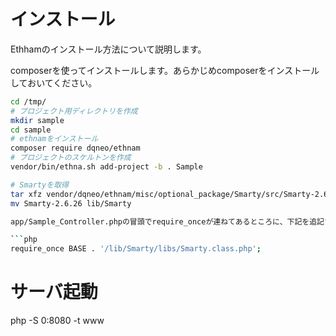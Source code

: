 # インストール

Ethhamのインストール方法について説明します。

composerを使ってインストールします。あらかじめcomposerをインストールしておいてください。

```sh
cd /tmp/
# プロジェクト用ディレクトリを作成
mkdir sample
cd sample
# ethnamをインストール
composer require dqneo/ethnam
# プロジェクトのスケルトンを作成
vendor/bin/ethna.sh add-project -b . Sample

# Smartyを取得
tar xfz vendor/dqneo/ethnam/misc/optional_package/Smarty/src/Smarty-2.6.26.tar.gz
mv Smarty-2.6.26 lib/Smarty

app/Sample_Controller.phpの冒頭でrequire_onceが連ねてあるところに、下記を追記する

```php
require_once BASE . '/lib/Smarty/libs/Smarty.class.php';
```


# サーバ起動
php -S 0:8080 -t www
```

